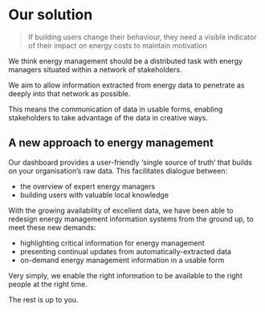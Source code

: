 # Our solution

> If building users change their behaviour, they need a visible indicator of their impact on energy costs to maintain motivation

We think energy management should be a distributed task with energy managers situated within a network of stakeholders.

We aim to allow information extracted from energy data to penetrate as deeply into that network as possible.

This means the communication of data in usable forms, enabling  stakeholders to take advantage of the data in creative ways.

## A new approach to energy management

Our dashboard provides a user-friendly ‘single source of truth’ that builds on your organisation’s raw data. This facilitates dialogue between:

- the overview of expert energy managers
- building users with valuable local knowledge

With the growing availability of excellent data, we have been able to redesign energy management information systems from the ground up, to meet these new demands:

- highlighting critical information for energy management
- presenting continual updates from automatically-extracted data
- on-demand energy management information in a usable form

Very simply, we enable the right information to be available to the right people at the right time.

The rest is up to you.
